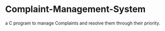 # Complaint-Management-System
a C program to manage Complaints and resolve them through their priority.
